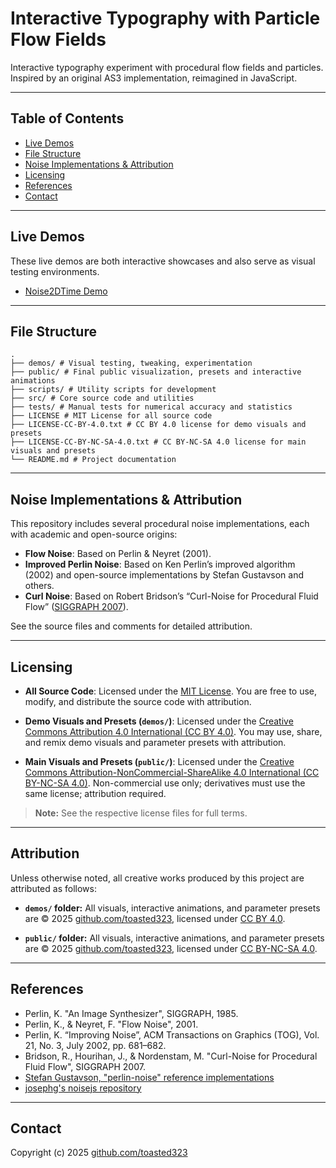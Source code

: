 # Interactive Typography with Particle Flow Fields

Interactive typography experiment with procedural flow fields and particles.
Inspired by an original AS3 implementation, reimagined in JavaScript.

---

## Table of Contents

- [Live Demos](#live-demos)
- [File Structure](#file-structure)
- [Noise Implementations & Attribution](#noise-implementations--attribution)
- [Licensing](#licensing)
- [References](#references)
- [Contact](#contact)

---

## Live Demos

These live demos are both interactive showcases and also serve as visual testing environments.

- [Noise2DTime Demo](https://toasted323.github.io/interactive-typography-with-particle-flow-fields/demos/noise2dtime/)

---

## File Structure

```
.
├── demos/ # Visual testing, tweaking, experimentation
├── public/ # Final public visualization, presets and interactive animations
├── scripts/ # Utility scripts for development
├── src/ # Core source code and utilities
├── tests/ # Manual tests for numerical accuracy and statistics
├── LICENSE # MIT License for all source code
├── LICENSE-CC-BY-4.0.txt # CC BY 4.0 license for demo visuals and presets
├── LICENSE-CC-BY-NC-SA-4.0.txt # CC BY-NC-SA 4.0 license for main visuals and presets
└── README.md # Project documentation
```

---

## Noise Implementations & Attribution

This repository includes several procedural noise implementations, each with academic and open-source origins:

- **Flow Noise**: Based on Perlin & Neyret (2001).
- **Improved Perlin Noise**: Based on Ken Perlin’s improved algorithm (2002) and open-source implementations by Stefan Gustavson and others.
- **Curl Noise**: Based on Robert Bridson’s “Curl-Noise for Procedural Fluid Flow” ([SIGGRAPH 2007](https://www.cs.ubc.ca/~rbridson/docs/bridson-siggraph2007-curlnoise.pdf)).

See the source files and comments for detailed attribution.

---

## Licensing

- **All Source Code**:
  Licensed under the [MIT License](./LICENSE).
  You are free to use, modify, and distribute the source code with attribution.

- **Demo Visuals and Presets (`demos/`)**:
  Licensed under the [Creative Commons Attribution 4.0 International (CC BY 4.0)](./LICENSE-CC-BY-4.0.txt).
  You may use, share, and remix demo visuals and parameter presets with attribution.

- **Main Visuals and Presets (`public/`)**:
  Licensed under the [Creative Commons Attribution-NonCommercial-ShareAlike 4.0 International (CC BY-NC-SA 4.0)](./LICENSE-CC-BY-NC-SA-4.0.txt).
  Non-commercial use only; derivatives must use the same license; attribution required.

> **Note:**
> See the respective license files for full terms.

---

## Attribution

Unless otherwise noted, all creative works produced by this project are attributed as follows:

- **`demos/` folder:**
  All visuals, interactive animations, and parameter presets are © 2025 [github.com/toasted323](https://github.com/toasted323), licensed under [CC BY 4.0](https://creativecommons.org/licenses/by/4.0/).

- **`public/` folder:**
  All visuals, interactive animations, and parameter presets are © 2025 [github.com/toasted323](https://github.com/toasted323), licensed under [CC BY-NC-SA 4.0](https://creativecommons.org/licenses/by-nc-sa/4.0/).


---

## References

- Perlin, K. "An Image Synthesizer", SIGGRAPH, 1985.
- Perlin, K., & Neyret, F. "Flow Noise", 2001.
- Perlin, K. “Improving Noise”, ACM Transactions on Graphics (TOG), Vol. 21, No. 3, July 2002, pp. 681–682.
- Bridson, R., Hourihan, J., & Nordenstam, M. "Curl-Noise for Procedural Fluid Flow", SIGGRAPH 2007.
- [Stefan Gustavson, "perlin-noise" reference implementations](https://github.com/stegu/perlin-noise)
- [josephg's noisejs repository](https://github.com/josephg/noisejs/blob/master/perlin.js)

---

## Contact

Copyright (c) 2025 [github.com/toasted323](https://github.com/toasted323)
